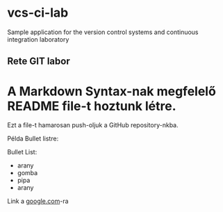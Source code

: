 # vcs-ci-lab
Sample application for the version control systems and continuous integration laboratory
## Rete GIT labor 

# A Markdown Syntax-nak megfelelő README file-t hoztunk létre.

Ezt a file-t hamarosan push-oljuk a GitHub repository-nkba.

Példa Bullet listre: 

Bullet List:

* arany
* gomba
* pipa
* arany

Link a [google.com](http://google.com)-ra
